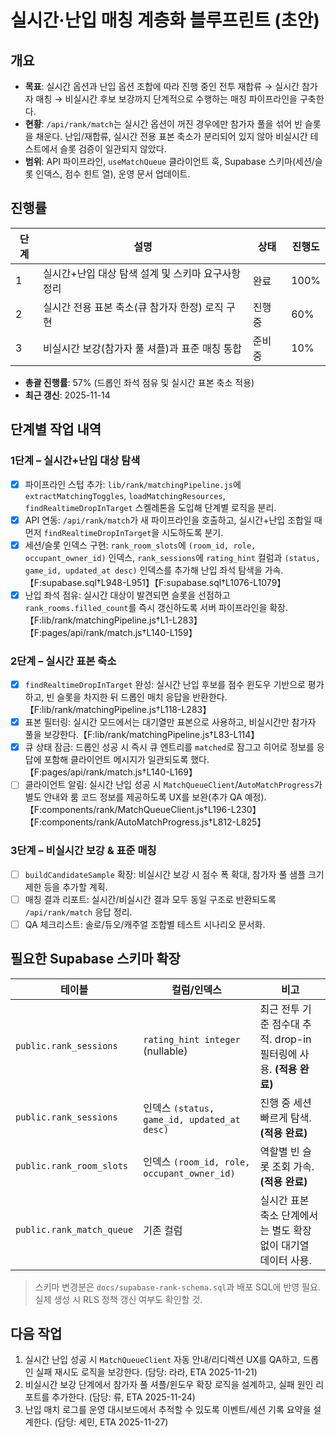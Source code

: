 # 실시간·난입 매칭 계층화 블루프린트 (초안)

## 개요
- **목표**: 실시간 옵션과 난입 옵션 조합에 따라 진행 중인 전투 재합류 → 실시간 참가자 매칭 → 비실시간 후보 보강까지 단계적으로 수행하는 매칭 파이프라인을 구축한다.
- **현황**: `/api/rank/match`는 실시간 옵션이 꺼진 경우에만 참가자 풀을 섞어 빈 슬롯을 채운다. 난입/재합류, 실시간 전용 표본 축소가 분리되어 있지 않아 비실시간 테스트에서 슬롯 검증이 일관되지 않았다.
- **범위**: API 파이프라인, `useMatchQueue` 클라이언트 훅, Supabase 스키마(세션/슬롯 인덱스, 점수 힌트 열), 운영 문서 업데이트.

## 진행률
| 단계 | 설명 | 상태 | 진행도 |
| --- | --- | --- | --- |
| 1 | 실시간+난입 대상 탐색 설계 및 스키마 요구사항 정리 | 완료 | 100% |
| 2 | 실시간 전용 표본 축소(큐 참가자 한정) 로직 구현 | 진행 중 | 60% |
| 3 | 비실시간 보강(참가자 풀 셔플)과 표준 매칭 통합 | 준비 중 | 10% |

- **총괄 진행률**: 57% (드롭인 좌석 점유 및 실시간 표본 축소 적용)
- **최근 갱신**: 2025-11-14

## 단계별 작업 내역
### 1단계 – 실시간+난입 대상 탐색
- [x] 파이프라인 스텁 추가: `lib/rank/matchingPipeline.js`에 `extractMatchingToggles`, `loadMatchingResources`, `findRealtimeDropInTarget` 스켈레톤을 도입해 단계별 로직을 분리.
- [x] API 연동: `/api/rank/match`가 새 파이프라인을 호출하고, 실시간+난입 조합일 때 먼저 `findRealtimeDropInTarget`을 시도하도록 분기.
- [x] 세션/슬롯 인덱스 구현: `rank_room_slots`에 `(room_id, role, occupant_owner_id)` 인덱스, `rank_sessions`에 `rating_hint` 컬럼과 `(status, game_id, updated_at desc)` 인덱스를 추가해 난입 좌석 탐색을 가속.【F:supabase.sql†L948-L951】【F:supabase.sql†L1076-L1079】
- [x] 난입 좌석 점유: 실시간 대상이 발견되면 슬롯을 선점하고 `rank_rooms.filled_count`를 즉시 갱신하도록 서버 파이프라인을 확장.【F:lib/rank/matchingPipeline.js†L1-L283】【F:pages/api/rank/match.js†L140-L159】

### 2단계 – 실시간 표본 축소
- [x] `findRealtimeDropInTarget` 완성: 실시간 난입 후보를 점수 윈도우 기반으로 평가하고, 빈 슬롯을 차지한 뒤 드롭인 매치 응답을 반환한다.【F:lib/rank/matchingPipeline.js†L118-L283】
- [x] 표본 필터링: 실시간 모드에서는 대기열만 표본으로 사용하고, 비실시간만 참가자 풀을 보강한다.【F:lib/rank/matchingPipeline.js†L83-L114】
- [x] 큐 상태 잠금: 드롭인 성공 시 즉시 큐 엔트리를 `matched`로 잠그고 히어로 정보를 응답에 포함해 클라이언트 메시지가 일관되도록 했다.【F:pages/api/rank/match.js†L140-L169】
- [ ] 클라이언트 알림: 실시간 난입 성공 시 `MatchQueueClient`/`AutoMatchProgress`가 별도 안내와 룸 코드 정보를 제공하도록 UX를 보완(추가 QA 예정).【F:components/rank/MatchQueueClient.js†L196-L230】【F:components/rank/AutoMatchProgress.js†L812-L825】

### 3단계 – 비실시간 보강 & 표준 매칭
- [ ] `buildCandidateSample` 확장: 비실시간 보강 시 점수 폭 확대, 참가자 풀 샘플 크기 제한 등을 추가할 계획.
- [ ] 매칭 결과 리포트: 실시간/비실시간 결과 모두 동일 구조로 반환되도록 `/api/rank/match` 응답 정리.
- [ ] QA 체크리스트: 솔로/듀오/캐주얼 조합별 테스트 시나리오 문서화.

## 필요한 Supabase 스키마 확장
| 테이블 | 컬럼/인덱스 | 비고 |
| --- | --- | --- |
| `public.rank_sessions` | `rating_hint integer` (nullable) | 최근 전투 기준 점수대 추적. drop-in 필터링에 사용. **(적용 완료)** |
| `public.rank_sessions` | 인덱스 `(status, game_id, updated_at desc)` | 진행 중 세션 빠르게 탐색. **(적용 완료)** |
| `public.rank_room_slots` | 인덱스 `(room_id, role, occupant_owner_id)` | 역할별 빈 슬롯 조회 가속. **(적용 완료)** |
| `public.rank_match_queue` | 기존 컬럼 | 실시간 표본 축소 단계에서는 별도 확장 없이 대기열 데이터 사용.

> 스키마 변경분은 `docs/supabase-rank-schema.sql`과 배포 SQL에 반영 필요. 실제 생성 시 RLS 정책 갱신 여부도 확인할 것.

## 다음 작업
1. 실시간 난입 성공 시 `MatchQueueClient` 자동 안내/리디렉션 UX를 QA하고, 드롭인 실패 재시도 로직을 보강한다. (담당: 라라, ETA 2025-11-21)
2. 비실시간 보강 단계에서 참가자 풀 셔플/윈도우 확장 로직을 설계하고, 실패 원인 리포트를 추가한다. (담당: 류, ETA 2025-11-24)
3. 난입 매치 로그를 운영 대시보드에서 추적할 수 있도록 이벤트/세션 기록 요약을 설계한다. (담당: 세민, ETA 2025-11-27)

